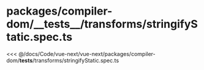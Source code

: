 # packages/compiler-dom/\_\_tests\_\_/transforms/stringifyStatic.spec.ts

<<< @/docs/Code/vue-next/vue-next/packages/compiler-dom/__tests__/transforms/stringifyStatic.spec.ts
